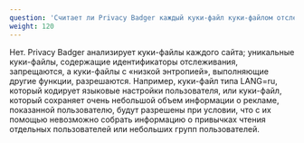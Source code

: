 ```yaml
---
question: 'Считает ли Privacy Badger каждый куки-файл куки-файлом отслеживания?'
weight: 120
---
```


Нет. Privacy Badger анализирует куки-файлы каждого сайта; уникальные куки-файлы, содержащие идентификаторы отслеживания, запрещаются, а куки-файлы с «низкой энтропией», выполняющие другие функции, разрешаются. Например, куки-файл типа LANG=ru, который кодирует языковые настройки пользователя, или куки-файл, который сохраняет очень небольшой объем информации о рекламе, показанной пользователю, будут разрешены при условии, что с их помощью невозможно собрать информацию о привычках чтения отдельных пользователей или небольших групп пользователей.
